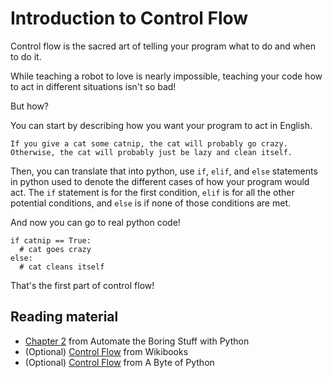 # Introduction to Control Flow

Control flow is the sacred art of telling your program what to do and when to do it.

While teaching a robot to love is nearly impossible, teaching your code how to act in different situations isn't so bad!

But how?

You can start by describing how you want your program to act in English. 

```
If you give a cat some catnip, the cat will probably go crazy.
Otherwise, the cat will probably just be lazy and clean itself.
```

Then, you can translate that into python, use `if`, `elif`, and `else` statements in python used to denote the different cases of how your program would act. The `if` statement is for the first condition, `elif` is for all the other potential conditions, and `else` is if none of those conditions are met.

And now you can go to real python code!

```
if catnip == True:
  # cat goes crazy
else:
  # cat cleans itself
```

That's the first part of control flow!

## Reading material

* [Chapter 2](https://automatetheboringstuff.com/chapter2/) from Automate the Boring Stuff with Python
* (Optional) [Control Flow](https://en.wikibooks.org/wiki/Python_Programming/Control_Flow) from Wikibooks
* (Optional) [Control Flow](https://python.swaroopch.com/control_flow.html) from A Byte of Python
